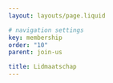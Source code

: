 ```yaml
---
layout: layouts/page.liquid

# navigation settings
key: membership
order: "10" 
parent: join-us

title: Lidmaatschap
---
```

